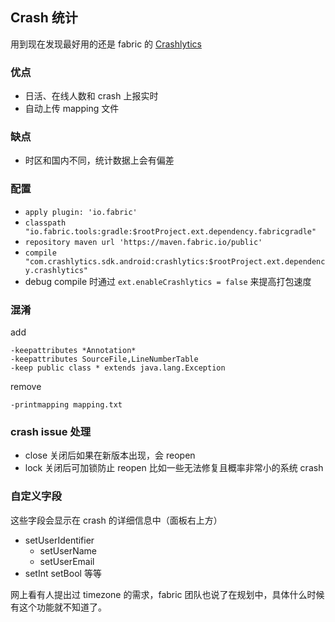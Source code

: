 ## Crash 统计

用到现在发现最好用的还是 fabric 的 [Crashlytics](https://docs.fabric.io/android/crashlytics/overview.html)

### 优点
- 日活、在线人数和 crash 上报实时
- 自动上传 mapping 文件

### 缺点
- 时区和国内不同，统计数据上会有偏差

### 配置
- `apply plugin: 'io.fabric'`
- `classpath "io.fabric.tools:gradle:$rootProject.ext.dependency.fabricgradle"`
- `repository maven url 'https://maven.fabric.io/public'`
- `compile "com.crashlytics.sdk.android:crashlytics:$rootProject.ext.dependency.crashlytics"`
- debug compile 时通过 `ext.enableCrashlytics = false` 来提高打包速度

### 混淆
add

```
-keepattributes *Annotation*
-keepattributes SourceFile,LineNumberTable
-keep public class * extends java.lang.Exception
```

remove

```
-printmapping mapping.txt
```

### crash issue 处理
- close 关闭后如果在新版本出现，会 reopen
- lock 关闭后可加锁防止 reopen 比如一些无法修复且概率非常小的系统 crash

### 自定义字段
这些字段会显示在 crash 的详细信息中（面板右上方）

- setUserIdentifier
	- setUserName
	- setUserEmail
- setInt setBool 等等

网上看有人提出过 timezone 的需求，fabric 团队也说了在规划中，具体什么时候有这个功能就不知道了。